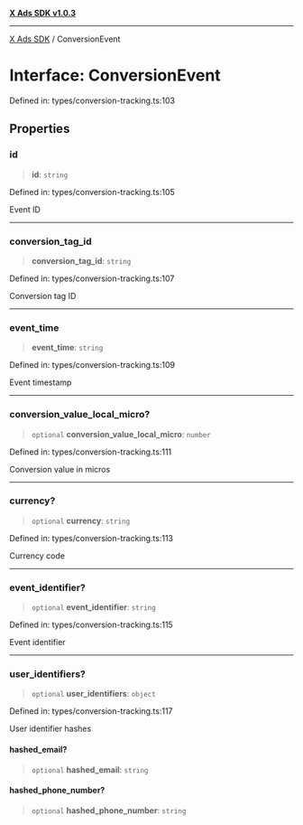 [**X Ads SDK v1.0.3**](../README.md)

***

[X Ads SDK](../globals.md) / ConversionEvent

# Interface: ConversionEvent

Defined in: types/conversion-tracking.ts:103

## Properties

### id

> **id**: `string`

Defined in: types/conversion-tracking.ts:105

Event ID

***

### conversion\_tag\_id

> **conversion\_tag\_id**: `string`

Defined in: types/conversion-tracking.ts:107

Conversion tag ID

***

### event\_time

> **event\_time**: `string`

Defined in: types/conversion-tracking.ts:109

Event timestamp

***

### conversion\_value\_local\_micro?

> `optional` **conversion\_value\_local\_micro**: `number`

Defined in: types/conversion-tracking.ts:111

Conversion value in micros

***

### currency?

> `optional` **currency**: `string`

Defined in: types/conversion-tracking.ts:113

Currency code

***

### event\_identifier?

> `optional` **event\_identifier**: `string`

Defined in: types/conversion-tracking.ts:115

Event identifier

***

### user\_identifiers?

> `optional` **user\_identifiers**: `object`

Defined in: types/conversion-tracking.ts:117

User identifier hashes

#### hashed\_email?

> `optional` **hashed\_email**: `string`

#### hashed\_phone\_number?

> `optional` **hashed\_phone\_number**: `string`
